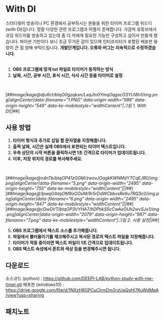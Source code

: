 

# **With DI**

스터디윗미 방송이나 PC 환경에서 공부하시는 분들을 위한 타이머 프로그램 위드디(with DI)입니다. 정말 다양한 관련 프로그램과 어플이 존재합니다. 가끔씩 유튜브에서 코딩 위드미를 방송하고 있는데 좀 더 저에게 필요한 기능만 구성하고 싶어서 만들게 됐습니다. 파이썬 기반이다 보니 조금 무거운 감이 있으며 인터프리터가 포함된 배포판 용량이 큰 점 양해 부탁드립니다.  **개발단계입니다. 오류와 버그는 지속적으로 수정하겠습니다.**  
<br/>
    
 1. **OBS 프로그램에 맞게 txt 파일로 타이머가 동작하는 방식**
 2. **날짜, 시간, 공부 시간, 휴식 시간, 식사 시간 등을 타이머로 설정**
<br/>

[##_Image|kage@dju6ct/btqO0gzqkxn/LxqJtn0YmqOqgscO3YUWn1/img.png|alignCenter|data-filename="1.PNG" data-origin-width="986" data-origin-height="549" data-ke-mobilestyle="widthContent"|그림 1. With DI||_##]

## **사용 방법**

 1. **타이머 형식과 추가로 삽일 할 문자열을 지정해줍니다.**
 2. **출력 날짜, 시간은 실제 OBS에서 표현되는 타이머 텍스트입니다.**
 3. **우측 상단의 시작 버튼을 클릭하시면 1초 간격으로 타이머가 업데이트됩니다.**
 4. **이후, 저장 위치의 경로를 복사해주세요.**
 <br/>

[##_Image|kage@n4nTb/btqOP41zGGM/zwovJOagkKWNMdYTCqEJR0/img.png|alignCenter|data-filename="5.png" data-origin-width="2495" data-origin-height="755" data-ke-mobilestyle="widthContent"|||_##]
[##_Image|kage@1pwq0/btqOM9oOOxM/9r5rDdWCbbvsRe6u7RQ3c0/img.png|alignCenter|data-filename="6.png" data-origin-width="2495" data-origin-height="847" data-ke-mobilestyle="widthContent"|||_##]
[##_Image|kage@cDwDVT/btqOP3VYHA7/hDPhkS5cCwAeOUh2wvSJx1/img.png|alignCenter|data-origin-width="2079" data-origin-height="987" data-filename="7.png" data-ke-mobilestyle="widthContent"|그림 2. 사용 설정||_##]

 5. **OBS 프로그램에서 텍스트 소스를 추가해줍니다.**
 6. **파일에서 불러들이기를 체크해주시고 복사된 경로의 텍스트 파일을 지정해줍니다.**
 7. **타이머가 작동 중이라면 텍스트 파일이 1초 간격으로 업데이트됩니다.**
 8. **OBS 텍스트 속성에서 폰트와 색상 등을 변경해주시면 됩니다.**


## **다운로드**

소스코드 (python) : https://github.com/DEEPI-LAB/python-study-with-me-timer.git
배포판 (windows10) : https://drive.google.com/file/d/1NXzH6GPCuCIrmDm2rzUaQgHi7KuWdMpA/view?usp=sharing


## **패치노트**
<br/>
<br/>